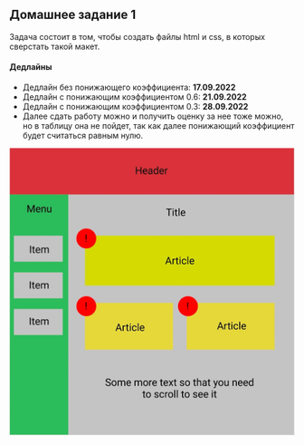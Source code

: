 ## Домашнее задание 1

Задача состоит в том, чтобы создать файлы html и css, в которых сверстать такой макет.

#### Дедлайны

- Дедлайн без понижающего коэффициента: **17.09.2022**
- Дедлайн с понижающим коэффициентом 0.6: **21.09.2022**
- Дедлайн с понижающим коэффициентом 0.3: **28.09.2022**
- Далее сдать работу можно и получить оценку за нее тоже можно, но в таблицу она не пойдет, 
  так как далее понижающий коэффициент будет считаться равным нулю.

![](./layout.png)
